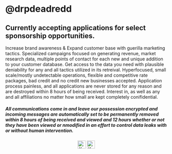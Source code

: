  # @drpdeadredd
 
## Currently accepting applications for select sponsorship opportunities. 
Increase brand awareness & Expand customer base with guerilla marketing tactics. 
Specialized campaigns focused on generating revenue, market research data, multiple points of contact for each new and unique addition to your customer database. 
Get access to the data you need with plausible deniability for any and all tactics utilized in its retreival. 
Hyperfocused, small scale/mostly undetectable operations, flexible and competitive rate packages, bad credit and no credit new businesses accepted. 
Application process painless, and all applications are never stored for any reason and are destroyed within 8 hours of being received. 
Interest in, as well as any and all affiliations no matter how small are kept completely conifidential. 



##### All communications come in and leave our possession encrypted and incoming messages are automatically set to be permanently removed within 8 hours of being received and viewed and 12 hours whether or not they have been viewed or nmodified in an effort to control data leaks with or without human intervention.


<p align="center"><a href="bitcoin:bc1qv2t3equwlgzeqkedjndgjfrd3cx5l8ekvdhe8a"><img src="https://img.shields.io/keybase/btc/drpdeadredd?color=red&style=flat-square" height="25"  alt="Keybase BTC" /></a>
<a href="zec:t1gHqTXDrBXdoCuo66Z76BQWQ66xzMg196p"><img src="https://img.shields.io/keybase/zec/drpdeadredd?color=red&style=flat-square" height="25" alt="Keybase ZEC" /></a></p>


